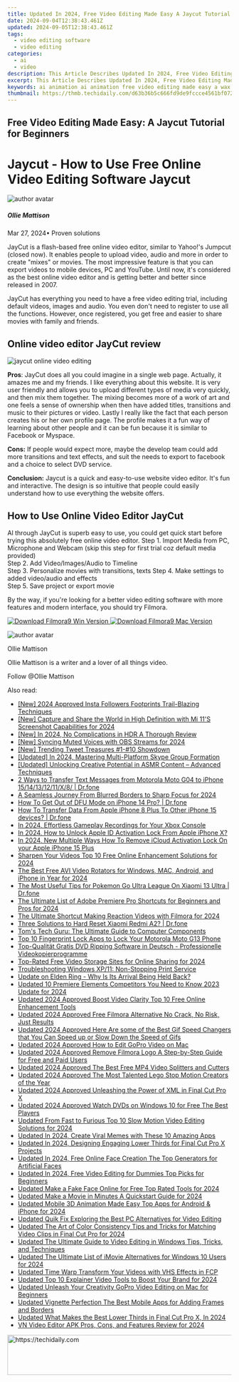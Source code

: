 ```yaml
---
title: Updated In 2024, Free Video Editing Made Easy A Jaycut Tutorial for Beginners
date: 2024-09-04T12:38:43.461Z
updated: 2024-09-05T12:38:43.461Z
tags: 
  - video editing software
  - video editing
categories: 
  - ai
  - video
description: This Article Describes Updated In 2024, Free Video Editing Made Easy A Jaycut Tutorial for Beginners
excerpt: This Article Describes Updated In 2024, Free Video Editing Made Easy A Jaycut Tutorial for Beginners
keywords: ai animation ai animation free video editing made easy a wax tutorial for beginners,free video editing made easy a wax tutorial for beginners,free video editing made easy a jaycut tutorial for beginners,the ultimate nikon video editing tutorial for beginners and pros,free video editing made easy a jaycut user guide,online video cutting made easy a kapwing editor tutorial,ai animation free video editing made easy a wax tutorial for beginners
thumbnail: https://thmb.techidaily.com/d63b36b5c666fd9de9fccce4561bf07299ad84d3949b489b0214f6877268e346.png
---
```


## Free Video Editing Made Easy: A Jaycut Tutorial for Beginners

# Jaycut - How to Use Free Online Video Editing Software Jaycut

![author avatar](https://images.wondershare.com/filmora/article-images/ollie-mattison.jpg)

##### Ollie Mattison

 Mar 27, 2024• Proven solutions

JayCut is a flash-based free online video editor, similar to Yahoo!'s Jumpcut (closed now). It enables people to upload video, audio and more in order to create "mixes" or movies. The most impressive feature is that you can export videos to mobile devices, PC and YouTube. Until now, it's considered as the best online video editor and is getting better and better since released in 2007.

JayCut has everything you need to have a free video editing trial, including default videos, images and audio. You even don't need to register to use all the functions. However, once registered, you get free and easier to share movies with family and friends.

## Online video editor JayCut review

![jaycut online video editing](https://images.wondershare.com/topic/video-editing/jaycut.jpg)

**Pros**: JayCut does all you could imagine in a single web page. Actually, it amazes me and my friends. I like everything about this website. It is very user friendly and allows you to upload different types of media very quickly, and then mix them together. The mixing becomes more of a work of art and one feels a sense of ownership when then have added titles, transitions and music to their pictures or video. Lastly I really like the fact that each person creates his or her own profile page. The profile makes it a fun way of learning about other people and it can be fun because it is similar to Facebook or Myspace.

**Cons:** If people would expect more, maybe the develop team could add more transitions and text effects, and suit the needs to export to facebook and a choice to select DVD service.

**Conclusion:** Jaycut is a quick and easy-to-use website video editor. It's fun and interactive. The design is so intuitive that people could easily understand how to use everything the website offers.

## How to Use Online Video Editor JayCut

Al through JayCut is superb easy to use, you could get quick start before trying this absolutely free online video editor.
Step 1\. Import Media from PC, Microphone and Webcam (skip this step for first trial coz default media provided)  
Step 2\. Add Video/Images/Audio to Timeline  
Step 3\. Personalize movies with transitions, texts
Step 4\. Make settings to added video/audio and effects  
Step 5\. Save project or export movie

By the way, if you're looking for a better video editing software with more features and modern interface, you should try Filmora.

[![Download Filmora9 Win Version](https://images.wondershare.com/filmora/guide/download-btn-win.jpg) ](https://tools.techidaily.com/wondershare/filmora/download/) [![Download Filmora9 Mac Version](https://images.wondershare.com/filmora/guide/download-btn-mac.jpg) ](https://tools.techidaily.com/wondershare/filmora/download/)

![author avatar](https://images.wondershare.com/filmora/article-images/ollie-mattison.jpg)

Ollie Mattison

Ollie Mattison is a writer and a lover of all things video.

Follow @Ollie Mattison

<span class="atpl-alsoreadstyle">Also read:</span>
<div><ul>
<li><a href="https://instagram-video-recordings.techidaily.com/new-2024-approved-insta-followers-footprints-trail-blazing-techniques/"><u>[New] 2024 Approved  Insta Followers Footprints  Trail-Blazing Techniques</u></a></li>
<li><a href="https://digital-screen-recording.techidaily.com/new-capture-and-share-the-world-in-high-definition-with-mi-11s-screenshot-capabilities-for-2024/"><u>[New] Capture and Share the World in High Definition with Mi 11'S Screenshot Capabilities for 2024</u></a></li>
<li><a href="https://vp-tips.techidaily.com/new-in-2024-no-complications-in-hdr-a-thorough-review/"><u>[New] In 2024, No Complications in HDR  A Thorough Review</u></a></li>
<li><a href="https://screen-video-capture.techidaily.com/new-syncing-muted-voices-with-obs-streams-for-2024/"><u>[New] Syncing Muted Voices with OBS Streams for 2024</u></a></li>
<li><a href="https://twitter-videos.techidaily.com/new-trending-tweet-treasures-1-10-showdown/"><u>[New] Trending Tweet Treasures  #1-#10 Showdown</u></a></li>
<li><a href="https://video-screen-grab.techidaily.com/updated-in-2024-mastering-multi-platform-skype-group-formation/"><u>[Updated] In 2024, Mastering Multi-Platform Skype Group Formation</u></a></li>
<li><a href="https://facebook-video-share.techidaily.com/updated-unlocking-creative-potential-in-asmr-content-advanced-techniques/"><u>[Updated] Unlocking Creative Potential in ASMR Content – Advanced Techniques</u></a></li>
<li><a href="https://blog-min.techidaily.com/2-ways-to-transfer-text-messages-from-motorola-moto-g04-to-iphone-1514131211x8-drfone-by-drfone-transfer-from-android-transfer-from-android/"><u>2 Ways to Transfer Text Messages from Motorola Moto G04 to iPhone 15/14/13/12/11/X/8/ | Dr.fone</u></a></li>
<li><a href="https://fox-http.techidaily.com/a-seamless-journey-from-blurred-borders-to-sharp-focus-for-2024/"><u>A Seamless Journey From Blurred Borders to Sharp Focus for 2024</u></a></li>
<li><a href="https://blog-min.techidaily.com/how-to-get-out-of-dfu-mode-on-iphone-14-pro-drfone-by-drfone-ios-system-repair-ios-system-repair/"><u>How To Get Out of DFU Mode on iPhone 14 Pro? | Dr.fone</u></a></li>
<li><a href="https://techidaily.com/how-to-transfer-data-from-apple-iphone-8-plus-to-other-iphone-15-devices-drfone-by-drfone-transfer-data-from-ios-transfer-data-from-ios/"><u>How To Transfer Data From Apple iPhone 8 Plus To Other iPhone 15 devices? | Dr.fone</u></a></li>
<li><a href="https://screen-capture.techidaily.com/in-2024-effortless-gameplay-recordings-for-your-xbox-console/"><u>In 2024, Effortless Gameplay Recordings for Your Xbox Console</u></a></li>
<li><a href="https://activate-lock.techidaily.com/in-2024-how-to-unlock-apple-id-activation-lock-from-apple-iphone-x-by-drfone-ios/"><u>In 2024, How to Unlock Apple ID Activation Lock From Apple iPhone X?</u></a></li>
<li><a href="https://activate-lock.techidaily.com/in-2024-new-multiple-ways-how-to-remove-icloud-activation-lock-on-your-apple-iphone-15-plus-by-drfone-ios/"><u>In 2024, New Multiple Ways How To Remove iCloud Activation Lock On your Apple iPhone 15 Plus</u></a></li>
<li><a href="https://smart-video-editing.techidaily.com/sharpen-your-videos-top-10-free-online-enhancement-solutions-for-2024/"><u>Sharpen Your Videos Top 10 Free Online Enhancement Solutions for 2024</u></a></li>
<li><a href="https://smart-video-editing.techidaily.com/the-best-free-avi-video-rotators-for-windows-mac-android-and-iphone-in-year-for-2024/"><u>The Best Free AVI Video Rotators for Windows, MAC, Android, and iPhone in Year for 2024</u></a></li>
<li><a href="https://change-location.techidaily.com/the-most-useful-tips-for-pokemon-go-ultra-league-on-xiaomi-13-ultra-drfone-by-drfone-virtual-android/"><u>The Most Useful Tips for Pokemon Go Ultra League On Xiaomi 13 Ultra | Dr.fone</u></a></li>
<li><a href="https://smart-video-editing.techidaily.com/the-ultimate-list-of-adobe-premiere-pro-shortcuts-for-beginners-and-pros-for-2024/"><u>The Ultimate List of Adobe Premiere Pro Shortcuts for Beginners and Pros for 2024</u></a></li>
<li><a href="https://smart-video-editing.techidaily.com/the-ultimate-shortcut-making-reaction-videos-with-filmora-for-2024/"><u>The Ultimate Shortcut Making Reaction Videos with Filmora for 2024</u></a></li>
<li><a href="https://techidaily.com/three-solutions-to-hard-reset-xiaomi-redmi-a2-drfone-by-drfone-reset-android-reset-android/"><u>Three Solutions to Hard Reset Xiaomi Redmi A2? | Dr.fone</u></a></li>
<li><a href="https://hardware-help.techidaily.com/toms-tech-guru-the-ultimate-guide-to-computer-components/"><u>Tom's Tech Guru: The Ultimate Guide to Computer Components</u></a></li>
<li><a href="https://android-unlock.techidaily.com/top-10-fingerprint-lock-apps-to-lock-your-motorola-moto-g13-phone-by-drfone-android/"><u>Top 10 Fingerprint Lock Apps to Lock Your Motorola Moto G13 Phone</u></a></li>
<li><a href="https://some-approaches.techidaily.com/top-qualitat-gratis-dvd-ripping-software-in-deutsch-professionelle-videokopierprogramme/"><u>Top-Qualität Gratis DVD Ripping Software in Deutsch - Professionelle Videokopierprogramme</u></a></li>
<li><a href="https://smart-video-editing.techidaily.com/top-rated-free-video-storage-sites-for-online-sharing-for-2024/"><u>Top-Rated Free Video Storage Sites for Online Sharing for 2024</u></a></li>
<li><a href="https://printer-issues.techidaily.com/troubleshooting-windows-xp11-non-stopping-print-service/"><u>Troubleshooting Windows XP/11: Non-Stopping Print Service</u></a></li>
<li><a href="https://program-issues.techidaily.com/update-on-elden-ring-why-is-its-arrival-being-held-back/"><u>Update on Elden Ring - Why Is Its Arrival Being Held Back?</u></a></li>
<li><a href="https://smart-video-editing.techidaily.com/updated-10-premiere-elements-competitors-you-need-to-know-2023-update-for-2024/"><u>Updated 10 Premiere Elements Competitors You Need to Know 2023 Update for 2024</u></a></li>
<li><a href="https://smart-video-editing.techidaily.com/updated-2024-approved-boost-video-clarity-top-10-free-online-enhancement-tools/"><u>Updated 2024 Approved Boost Video Clarity Top 10 Free Online Enhancement Tools</u></a></li>
<li><a href="https://smart-video-editing.techidaily.com/updated-2024-approved-free-filmora-alternative-no-crack-no-risk-just-results/"><u>Updated 2024 Approved Free Filmora Alternative No Crack, No Risk, Just Results</u></a></li>
<li><a href="https://smart-video-editing.techidaily.com/updated-2024-approved-here-are-some-of-the-best-gif-speed-changers-that-you-can-speed-up-or-slow-down-the-speed-of-gifs/"><u>Updated 2024 Approved Here Are some of the Best Gif Speed Changers that You Can Speed up or Slow Down the Speed of Gifs</u></a></li>
<li><a href="https://smart-video-editing.techidaily.com/updated-2024-approved-how-to-edit-gopro-video-on-mac/"><u>Updated 2024 Approved How to Edit GoPro Video on Mac</u></a></li>
<li><a href="https://smart-video-editing.techidaily.com/updated-2024-approved-remove-filmora-logo-a-step-by-step-guide-for-free-and-paid-users/"><u>Updated 2024 Approved Remove Filmora Logo A Step-by-Step Guide for Free and Paid Users</u></a></li>
<li><a href="https://smart-video-editing.techidaily.com/updated-2024-approved-the-best-free-mp4-video-splitters-and-cutters/"><u>Updated 2024 Approved The Best Free MP4 Video Splitters and Cutters</u></a></li>
<li><a href="https://smart-video-editing.techidaily.com/updated-2024-approved-the-most-talented-lego-stop-motion-creators-of-the-year/"><u>Updated 2024 Approved The Most Talented Lego Stop Motion Creators of the Year</u></a></li>
<li><a href="https://smart-video-editing.techidaily.com/updated-2024-approved-unleashing-the-power-of-xml-in-final-cut-pro-x/"><u>Updated 2024 Approved Unleashing the Power of XML in Final Cut Pro X</u></a></li>
<li><a href="https://smart-video-editing.techidaily.com/updated-2024-approved-watch-dvds-on-windows-10-for-free-the-best-players/"><u>Updated 2024 Approved Watch DVDs on Windows 10 for Free The Best Players</u></a></li>
<li><a href="https://smart-video-editing.techidaily.com/updated-from-fast-to-furious-top-10-slow-motion-video-editing-solutions-for-2024/"><u>Updated From Fast to Furious Top 10 Slow Motion Video Editing Solutions for 2024</u></a></li>
<li><a href="https://smart-video-editing.techidaily.com/updated-in-2024-create-viral-memes-with-these-10-amazing-apps/"><u>Updated In 2024, Create Viral Memes with These 10 Amazing Apps</u></a></li>
<li><a href="https://smart-video-editing.techidaily.com/updated-in-2024-designing-engaging-lower-thirds-for-final-cut-pro-x-projects/"><u>Updated In 2024, Designing Engaging Lower Thirds for Final Cut Pro X Projects</u></a></li>
<li><a href="https://smart-video-editing.techidaily.com/updated-in-2024-free-online-face-creation-the-top-generators-for-artificial-faces/"><u>Updated In 2024, Free Online Face Creation The Top Generators for Artificial Faces</u></a></li>
<li><a href="https://smart-video-editing.techidaily.com/updated-in-2024-free-video-editing-for-dummies-top-picks-for-beginners/"><u>Updated In 2024, Free Video Editing for Dummies Top Picks for Beginners</u></a></li>
<li><a href="https://smart-video-editing.techidaily.com/updated-make-a-fake-face-online-for-free-top-rated-tools-for-2024/"><u>Updated Make a Fake Face Online for Free Top Rated Tools for 2024</u></a></li>
<li><a href="https://smart-video-editing.techidaily.com/updated-make-a-movie-in-minutes-a-quickstart-guide-for-2024/"><u>Updated Make a Movie in Minutes A Quickstart Guide for 2024</u></a></li>
<li><a href="https://smart-video-editing.techidaily.com/updated-mobile-3d-animation-made-easy-top-apps-for-android-and-iphone-for-2024/"><u>Updated Mobile 3D Animation Made Easy Top Apps for Android & iPhone for 2024</u></a></li>
<li><a href="https://smart-video-editing.techidaily.com/updated-quik-fix-exploring-the-best-pc-alternatives-for-video-editing/"><u>Updated Quik Fix Exploring the Best PC Alternatives for Video Editing</u></a></li>
<li><a href="https://smart-video-editing.techidaily.com/updated-the-art-of-color-consistency-tips-and-tricks-for-matching-video-clips-in-final-cut-pro-for-2024/"><u>Updated The Art of Color Consistency Tips and Tricks for Matching Video Clips in Final Cut Pro for 2024</u></a></li>
<li><a href="https://smart-video-editing.techidaily.com/updated-the-ultimate-guide-to-video-editing-in-windows-tips-tricks-and-techniques/"><u>Updated The Ultimate Guide to Video Editing in Windows Tips, Tricks, and Techniques</u></a></li>
<li><a href="https://smart-video-editing.techidaily.com/updated-the-ultimate-list-of-imovie-alternatives-for-windows-10-users-for-2024/"><u>Updated The Ultimate List of iMovie Alternatives for Windows 10 Users for 2024</u></a></li>
<li><a href="https://smart-video-editing.techidaily.com/updated-time-warp-transform-your-videos-with-vhs-effects-in-fcp/"><u>Updated Time Warp Transform Your Videos with VHS Effects in FCP</u></a></li>
<li><a href="https://smart-video-editing.techidaily.com/updated-top-10-explainer-video-tools-to-boost-your-brand-for-2024/"><u>Updated Top 10 Explainer Video Tools to Boost Your Brand for 2024</u></a></li>
<li><a href="https://smart-video-editing.techidaily.com/updated-unleash-your-creativity-gopro-video-editing-on-mac-for-beginners/"><u>Updated Unleash Your Creativity GoPro Video Editing on Mac for Beginners</u></a></li>
<li><a href="https://smart-video-editing.techidaily.com/updated-vignette-perfection-the-best-mobile-apps-for-adding-frames-and-borders/"><u>Updated Vignette Perfection The Best Mobile Apps for Adding Frames and Borders</u></a></li>
<li><a href="https://smart-video-editing.techidaily.com/updated-what-makes-the-best-lower-thirds-in-final-cut-pro-x-in-2024/"><u>Updated What Makes the Best Lower Thirds in Final Cut Pro X, In 2024</u></a></li>
<li><a href="https://smart-video-editing.techidaily.com/vn-video-editor-apk-pros-cons-and-features-review-for-2024/"><u>VN Video Editor APK Pros, Cons, and Features Review for 2024</u></a></li>
</ul></div>

<ins class="adsbygoogle"
      style="display:block"
      data-ad-client="ca-pub-7571918770474297"
      data-ad-slot="8358498916"
      data-ad-format="auto"
      data-full-width-responsive="true"></ins>
<!-- affiliate ads begin -->
<a href="https://appsumo.8odi.net/c/5597632/2068408/7443" target="_top" id="2068408">
  <img src="//a.impactradius-go.com/display-ad/7443-2068408" border="0" alt="https://techidaily.com" width="728" height="90"/>
</a>
<img height="0" width="0" src="https://appsumo.8odi.net/i/5597632/2068408/7443" style="position:absolute;visibility:hidden;" border="0" />
<!-- affiliate ads end -->